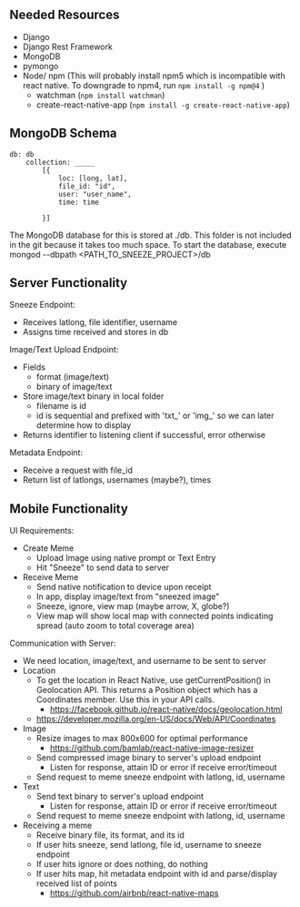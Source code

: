 ## Needed Resources
 * Django
 * Django Rest Framework
 * MongoDB
 * pymongo
 * Node/ npm (This will probably install npm5 which is incompatible with react native. To downgrade to npm4, run `npm install -g npm@4` )
 	* watchman (`npm install watchman`)
 	* create-react-native-app (`npm install -g create-react-native-app`)

## MongoDB Schema
```
db: db
	collection: _____
		[{
			loc: [long, lat],
			file_id: "id",
			user: "user_name",
			time: time

		}]
```

The MongoDB database for this is stored at ./db. This folder is not included in the git because it takes too much space. To start the database, execute mongod --dbpath <PATH_TO_SNEEZE_PROJECT>/db

## Server Functionality

Sneeze Endpoint:
* Receives latlong, file identifier, username
* Assigns time received and stores in db

Image/Text Upload Endpoint:
* Fields
	- format (image/text)
	- binary of image/text
* Store image/text binary in local folder
	- filename is id
	- id is sequential and prefixed with 'txt_' or 'img_' so we can later determine how to display
* Returns identifier to listening client if successful, error otherwise

Metadata Endpoint:
* Receive a request with file_id
* Return list of latlongs, usernames (maybe?), times

## Mobile Functionality

UI Requirements:
* Create Meme
	- Upload Image using native prompt or Text Entry
	- Hit "Sneeze" to send data to server
* Receive Meme
	- Send native notification to device upon receipt
	- In app, display image/text from "sneezed image"
	- Sneeze, ignore, view map (maybe arrow, X, globe?)
	- View map will show local map with connected points indicating spread (auto zoom to total coverage area)

Communication with Server:
* We need location, image/text, and username to be sent to server
* Location
	- To get the location in React Native, use getCurrentPosition() in Geolocation API. This returns a Position object which has a Coordinates member. Use this in your API calls.
		- https://facebook.github.io/react-native/docs/geolocation.html
	- https://developer.mozilla.org/en-US/docs/Web/API/Coordinates
* Image
	- Resize images to max 800x600 for optimal performance
		- https://github.com/bamlab/react-native-image-resizer
	- Send compressed image binary to server's upload endpoint
		- Listen for response, attain ID or error if receive error/timeout
	- Send request to meme sneeze endpoint with latlong, id, username
* Text
	- Send text binary to server's upload endpoint
		- Listen for response, attain ID or error if receive error/timeout
	- Send request to meme sneeze endpoint with latlong, id, username
* Receiving a meme
	- Receive binary file, its format, and its id
	- If user hits sneeze, send latlong, file id, username to sneeze endpoint
	- If user hits ignore or does nothing, do nothing
	- If user hits map, hit metadata endpoint with id and parse/display received list of points
		- https://github.com/airbnb/react-native-maps
